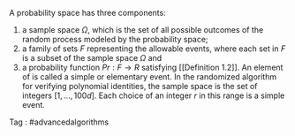 A probability space has three components:
1. a sample space $\Omega$, which is the set of all possible outcomes of the random process modeled by the probability space;
2. a family of sets $F$ representing the allowable events, where each set in $F$ is a subset
of the sample space $\Omega$ and
3. a probability function $Pr: F → R$ satisfying [[Definition 1.2]].
An element of is called a simple or elementary event.
In the randomized algorithm for verifying polynomial identities, the sample space is the set of integers $[1, . . . , 100d]$. Each choice of an integer $r$ in this range is a simple event.


Tag : #advancedalgorithms